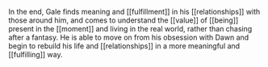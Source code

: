 In the end, Gale finds meaning and [[fulfillment]] in his [[relationships]] with those around him, and comes to understand the [[value]] of [[being]] present in the [[moment]] and living in the real world, rather than chasing after a fantasy. He is able to move on from his obsession with Dawn and begin to rebuild his life and [[relationships]] in a more meaningful and [[fulfilling]] way.